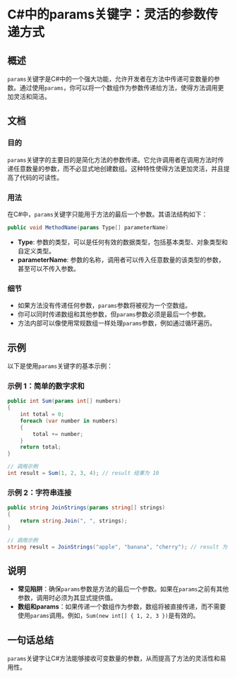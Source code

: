 <!--
Meta Description: # C#中的params关键字：灵活的参数传递方式 ## 概述 `params`关键字是C#中的一个强大功能，允许开发者在方法中传递可变数量的参数。通过使用`params`，你可以将一个数组作为参数传递给方法，使得方法调用更加灵活和简洁。 ## 文档 ### 目的 `params`关键字的主要目的是...
Meta Keywords: params, int, result, string, csharp
-->

# C#中的params关键字：灵活的参数传递方式

## 概述
`params`关键字是C#中的一个强大功能，允许开发者在方法中传递可变数量的参数。通过使用`params`，你可以将一个数组作为参数传递给方法，使得方法调用更加灵活和简洁。

## 文档
### 目的
`params`关键字的主要目的是简化方法的参数传递。它允许调用者在调用方法时传递任意数量的参数，而不必显式地创建数组。这种特性使得方法更加灵活，并且提高了代码的可读性。

### 用法
在C#中，`params`关键字只能用于方法的最后一个参数。其语法结构如下：

```csharp
public void MethodName(params Type[] parameterName)
```

- **Type**: 参数的类型，可以是任何有效的数据类型，包括基本类型、对象类型和自定义类型。
- **parameterName**: 参数的名称，调用者可以传入任意数量的该类型的参数，甚至可以不传入参数。

### 细节
- 如果方法没有传递任何参数，`params`参数将被视为一个空数组。
- 你可以同时传递数组和其他参数，但`params`参数必须是最后一个参数。
- 方法内部可以像使用常规数组一样处理`params`参数，例如通过循环遍历。

## 示例
以下是使用`params`关键字的基本示例：

### 示例 1：简单的数字求和
```csharp
public int Sum(params int[] numbers)
{
    int total = 0;
    foreach (var number in numbers)
    {
        total += number;
    }
    return total;
}

// 调用示例
int result = Sum(1, 2, 3, 4); // result 结果为 10
```

### 示例 2：字符串连接
```csharp
public string JoinStrings(params string[] strings)
{
    return string.Join(", ", strings);
}

// 调用示例
string result = JoinStrings("apple", "banana", "cherry"); // result 为 "apple, banana, cherry"
```

## 说明
- **常见陷阱**：确保`params`参数是方法的最后一个参数。如果在`params`之前有其他参数，调用时必须为其显式提供值。
- **数组和params**：如果传递一个数组作为参数，数组将被直接传递，而不需要使用`params`调用。例如，`Sum(new int[] { 1, 2, 3 })`是有效的。

## 一句话总结
`params`关键字让C#方法能够接收可变数量的参数，从而提高了方法的灵活性和易用性。